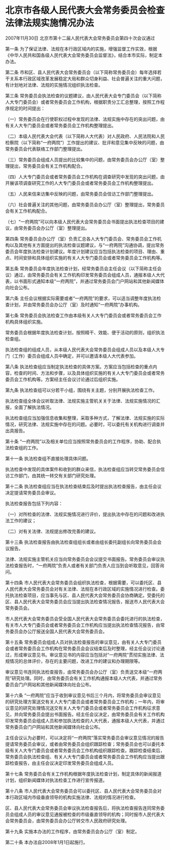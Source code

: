 # 北京市各级人民代表大会常务委员会检查法律法规实施情况办法

2007年11月30日 北京市第十二届人民代表大会常务委员会第四十次会议通过



第一条 为了保证法律、法规在本行政区域内的实施，增强监督工作实效，根据《中华人民共和国各级人民代表大会常务委员会监督法》，结合本市实际，制定本办法。

第二条 市和区、县人民代表大会常务委员会（以下简称常务委员会）每年选择若干关系本行政区域改革发展稳定大局和群众切身利益、社会普遍关注的重大问题，有计划地对法律、法规的实施情况组织执法检查。

第三条 常务委员会执法检查的议题建议，由人民代表大会专门委员会（以下简称人大专门委员会）或者常务委员会工作机构，根据职责分工汇总整理，按照工作程序规定的时间提出：

（一）常务委员会在行使职权过程中发现的法律、法规实施中存在的突出问题，由有关人大专门委员会或者常务委员会工作机构整理提出。

（二）本级人民代表大会代表（以下简称人大代表）对人民政府、人民法院和人民检察院（以下简称“一府两院”）工作提出的建议、批评和意见集中反映的问题，由常务委员会代表联络工作部门整理提出。

（三）常务委员会组成人员提出的比较集中的问题，由常务委员会办公厅（室）整理提出，常务委员会有关工作机构配合。

（四）人大专门委员会或者常务委员会工作机构在调查研究中发现的突出问题，由开展该项调查研究工作的人大专门委员会或者常务委员会工作机构整理提出。

（五）人民来信来访集中反映的问题，由常务委员会信访工作部门整理提出。

（六）社会普遍关注的其他问题，由常务委员会办公厅（室）整理提出，常务委员会有关工作机构配合。

（七）“一府两院”可以向本级人民代表大会常务委员会书面提出执法检查项目的建议，由常务委员会办公厅（室）整理提出。

第四条 常务委员会办公厅（室）负责汇总各人大专门委员会、常务委员会工作机构以及其他有关方面提出的执法检查议题建议，与“一府两院”沟通协调，提出常务委员会年度执法检查计划建议。年度计划建议应当包括执法检查的项目、理由、重点、时间安排和具体组织实施的有关人大专门委员会或者常务委员会工作机构等。

第五条 常务委员会年度执法检查计划，经常务委员会主任会议（以下简称主任会议）通过，由常务委员会有关工作机构印发常务委员会组成人员，通报本级人大代表，以书面形式通知本级“一府两院”，并通过常务委员会门户网站和其他新闻媒体向社会公布。

第六条 主任会议根据实际需要或者“一府两院”的要求，可以适当调整年度执法检查计划，并由常务委员会办公厅（室）及时通知“一府两院”办事机构。

第七条 常务委员会执法检查工作由本级有关人大专门委员会或者常务委员会工作机构具体组织实施。

常务委员会根据年度执法检查计划，按照精干、效能、便于活动的原则，组织执法检查组。

执法检查组的组成人员，从本级人民代表大会常务委员会组成人员以及本级人大专门（工作）委员会组成人员中确定，并可以邀请本级人大代表参加。

第八条 执法检查组应当制定执法检查的具体方案。方案应当包括检查的重点内容，检查的时间、方法和步骤，以及具体组织实施的有关人大专门委员会或者常务委员会工作机构等。方案经主任会议讨论通过后组织实施。

第九条 执法检查组可以分若干小组，围绕有关主题，分别开展执法检查工作。

执法检查组全体会议听取法律、法规实施主管机关关于法律、法规实施情况的汇报，全面了解执法情况。

执法检查组应当加强信息收集和整理，采取多种方式，了解法律、法规实施的实际情况，研究法律、法规实施中存在的问题。必要时，可以委托有关机构进行调查并出具报告。

第十条 “一府两院”以及相关单位应当按照常务委员会的工作程序，协助、配合执法检查组的工作。

第十一条 执法检查组不直接处理具体问题。

执法检查中发现的具体案件和收到的群众来信，执法检查组应当转交常务委员会信访工作部门，由其统一转交有关部门研究处理。

第十二条 执法检查组应当在执法检查结束后及时提出执法检查报告，由主任会议决定提请常务委员会审议。

执法检查报告包括下列内容：

（一）对所检查的法律、法规实施情况进行评价，提出执法中存在的问题和改进执法工作的建议；

（二）对有关法律、法规提出修改完善的建议。

第十三条 执法检查报告由执法检查组组长或者由组长委托副组长向常务委员会会议报告。

法律、法规实施主管机关应当向常务委员会会议提交书面报告。常务委员会审议执法检查报告时，“一府两院”负责人或者有关部门负责人应当到会听取意见，回答询问。

第十四条 市人民代表大会常务委员会组织执法检查，根据需要，可以委托区、县人民代表大会常务委员会对有关法律、法规在本行政区域的实施情况进行检查。委托执法检查项目，应当事先与区、县人民代表大会常务委员会协商确定。受委托的区、县人民代表大会常务委员会应当提出执法检查情况报告，报送市人民代表大会常务委员会。

市人民代表大会常务委员会受全国人民代表大会常务委员会委托进行的执法检查，有关市人大专门委员会或者常务委员会工作机构应当提出执法检查情况报告，由常务委员会办公厅报送全国人民代表大会常务委员会。

第十五条 常务委员会组成人员对执法检查报告的审议意见，由有关人大专门委员会或者常务委员会工作机构在常务委员会会议结束后及时整理，经主任会议讨论通过，形成审议意见书。审议意见书的内容应当包括对“一府两院”贯彻实施法律、法规情况的总体评价，存在的主要问题，改进工作的建议和办理期限等。

审议意见书连同执法检查报告，由常务委员会办公厅（室）负责送交本级“一府两院”研究处理。同时，由常务委员会有关工作机构通报本级人大代表，并通过常务委员会门户网站和其他新闻媒体向社会公布。

第十六条 “一府两院”应当于收到审议意见书后三个月内，将常务委员会审议意见的研究处理方案送交有关人大专门委员会或者常务委员会工作机构；一年内，将审议意见的研究处理情况送交有关人大专门委员会或者常务委员会工作机构征求意见，并向常务委员会提出书面报告。经主任会议决定，由常务委员会有关工作机构印发常务委员会组成人员和参加执法检查的人大代表，通报本级人大代表，并通过常务委员会门户网站和其他新闻媒体向社会公布。

主任会议认为必要时，可以决定将“一府两院”落实常务委员会审议意见情况的报告提请常务委员会审议，或者由常务委员会组织跟踪检查；常务委员会也可以委托本级有关人大专门委员会或者常务委员会工作机构组织跟踪检查。跟踪检查结束后，常务委员会执法检查组、有关人大专门委员会或者常务委员会工作机构应当提出跟踪检查报告，由主任会议决定印发常务委员会组成人员。

第十七条 常务委员会有关工作机构根据年度执法检查计划，制定具体的新闻报道计划，组织新闻媒体对执法检查工作进行宣传报道。

第十八条 市人民代表大会常务委员会可以委托区、县人民代表大会常务委员会对本行政区域内市级垂直领导的机构实施法律、法规的情况进行检查。

区、县人民代表大会常务委员会审议执法检查报告后，将执法检查报告连同常务委员会组成人员的审议意见通报被检查的市级垂直领导的机构；同时报市人民代表大会常务委员会，由常务委员会办公厅转交市人民政府研究处理。

第十九条 实施本办法的工作程序，由常务委员会办公厅（室）制定。

第二十条 本办法自2008年1月1日起施行。
